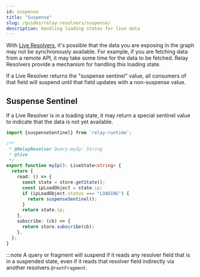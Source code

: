```yaml
---
id: suspense
title: "Suspense"
slug: /guides/relay-resolvers/suspense/
description: Handling loading states for live data
---
```


With [Live Resolvers](./live-fields.md), it's possible that the data you are exposing in the graph may not be synchronously available. For example, if you are fetching data from a remote API, it may take some time for the data to be fetched. Relay Resolvers provide a mechanism for handling this loading state.

If a Live Resolver returns the "suspense sentinel" value, all consumers of that field will suspend until that field updates with a non-suspense value.

## Suspense Sentinel

If a Live Resolver is in a loading state, it may return a special sentinel value to indicate that the data is not yet available.

```ts
import {suspenseSentinel} from 'relay-runtime';

/**
 * @RelayResolver Query.myIp: String
 * @live
 */
export function myIp(): LiveState<string> {
  return {
    read: () => {
      const state = store.getState();
      const ipLoadObject = state.ip;
      if (ipLoadObject.status === "LOADING") {
        return suspenseSentinel();
      }
      return state.ip;
    },
    subscribe: (cb) => {
      return store.subscribe(cb);
    },
  };
}
```

:::note
A query or fragment will suspend if it reads any resolver field that is in a suspended state, even if it reads that resolver field indirectly via another resolvers `@rootFragment`.

